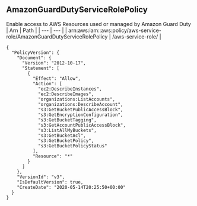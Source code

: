
## AmazonGuardDutyServiceRolePolicy
Enable access to AWS Resources used or managed by Amazon Guard Duty
| Arn | Path |
| --- | --- |
| arn:aws:iam::aws:policy/aws-service-role/AmazonGuardDutyServiceRolePolicy | /aws-service-role/ |
```
{
  "PolicyVersion": {
    "Document": {
      "Version": "2012-10-17",
      "Statement": [
        {
          "Effect": "Allow",
          "Action": [
            "ec2:DescribeInstances",
            "ec2:DescribeImages",
            "organizations:ListAccounts",
            "organizations:DescribeAccount",
            "s3:GetBucketPublicAccessBlock",
            "s3:GetEncryptionConfiguration",
            "s3:GetBucketTagging",
            "s3:GetAccountPublicAccessBlock",
            "s3:ListAllMyBuckets",
            "s3:GetBucketAcl",
            "s3:GetBucketPolicy",
            "s3:GetBucketPolicyStatus"
          ],
          "Resource": "*"
        }
      ]
    },
    "VersionId": "v3",
    "IsDefaultVersion": true,
    "CreateDate": "2020-05-14T20:25:50+00:00"
  }
}
```
